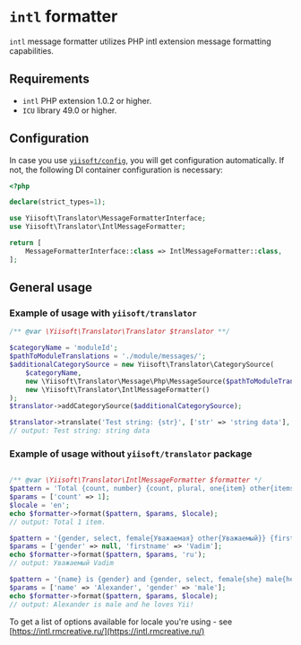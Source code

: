 # `intl` formatter

`intl` message formatter utilizes PHP intl extension message formatting capabilities.

## Requirements

- `intl` PHP extension 1.0.2 or higher.
- `ICU` library 49.0 or higher.

## Configuration

In case you use [`yiisoft/config`](http://github.com/yiisoft/config), you will get configuration automatically. If not,
the following DI container configuration is necessary:

```php
<?php

declare(strict_types=1);

use Yiisoft\Translator\MessageFormatterInterface;
use Yiisoft\Translator\IntlMessageFormatter;

return [
    MessageFormatterInterface::class => IntlMessageFormatter::class,
];
```

## General usage

### Example of usage with `yiisoft/translator`

```php
/** @var \Yiisoft\Translator\Translator $translator **/

$categoryName = 'moduleId';
$pathToModuleTranslations = './module/messages/';
$additionalCategorySource = new Yiisoft\Translator\CategorySource(
    $categoryName, 
    new \Yiisoft\Translator\Message\Php\MessageSource($pathToModuleTranslations),
    new \Yiisoft\Translator\IntlMessageFormatter()
);
$translator->addCategorySource($additionalCategorySource);

$translator->translate('Test string: {str}', ['str' => 'string data'], 'moduleId', 'en');
// output: Test string: string data
```

### Example of usage without `yiisoft/translator` package

```php

/** @var \Yiisoft\Translator\IntlMessageFormatter $formatter */
$pattern = 'Total {count, number} {count, plural, one{item} other{items}}.';
$params = ['count' => 1];
$locale = 'en';
echo $formatter->format($pattern, $params, $locale);
// output: Total 1 item. 

$pattern = '{gender, select, female{Уважаемая} other{Уважаемый}} {firstname}';
$params = ['gender' => null, 'firstname' => 'Vadim'];
echo $formatter->format($pattern, $params, 'ru');
// output: Уважаемый Vadim 

$pattern = '{name} is {gender} and {gender, select, female{she} male{he} other{it}} loves Yii!';
$params = ['name' => 'Alexander', 'gender' => 'male'];
echo $formatter->format($pattern, $params, $locale);
// output: Alexander is male and he loves Yii! 
```

To get a list of options available for locale you're using - see
[https://intl.rmcreative.ru/](https://intl.rmcreative.ru/)
